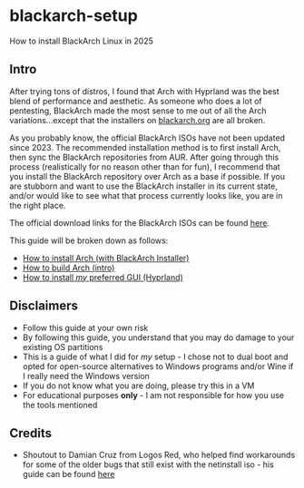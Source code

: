 # blackarch-setup

How to install BlackArch Linux in 2025

## Intro

After trying tons of distros, I found that Arch with Hyprland was the best blend of performance and aesthetic. As someone who does a lot of pentesting, BlackArch made the most sense to me out of all the Arch variations...except that the installers on [blackarch.org](blackarch.org) are all broken.

As you probably know, the official BlackArch ISOs have not been updated since 2023. The recommended installation method is to first install Arch, then sync the BlackArch repositories from AUR. After going through this process (realistically for no reason other than for fun), I recommend that you install the BlackArch repository over Arch as a base if possible. If you are stubborn and want to use the BlackArch installer in its current state, and/or would like to see what that process currently looks like, you are in the right place.

The official download links for the BlackArch ISOs can be found [here](https://blackarch.org/downloads.html).

This guide will be broken down as follows:

- [How to install Arch (with BlackArch Installer)](#install-arch)
- [How to build Arch (intro)](#build-arch)
- [How to install *my* preferred GUI (Hyprland)](#install-hyprland)

## Disclaimers

- Follow this guide at your own risk
- By following this guide, you understand that you may do damage to your existing OS partitions 
- This is a guide of what I did for *my* setup - I chose not to dual boot and opted for open-source alternatives to Windows programs and/or Wine if I really need the Windows version
- If you do not know what you are doing, please try this in a VM
- For educational purposes **only** - I am not responsible for how you use the tools mentioned

## Credits

- Shoutout to Damian Cruz from Logos Red, who helped find workarounds for some of the older bugs that still exist with the netinstall iso - his guide can be found [here](https://logos-red.com/blog/how-to-install-blackarch-a-step-by-step-guide/)
